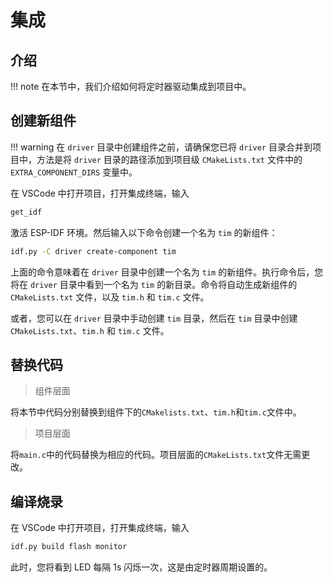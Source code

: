 # 集成

## 介绍

!!! note
    在本节中，我们介绍如何将定时器驱动集成到项目中。

## 创建新组件

!!! warning
    在 `driver` 目录中创建组件之前，请确保您已将 `driver` 目录合并到项目中，方法是将 `driver` 目录的路径添加到项目级 `CMakeLists.txt` 文件中的 `EXTRA_COMPONENT_DIRS` 变量中。

在 VSCode 中打开项目，打开集成终端，输入

```bash
get_idf 
```

激活 ESP-IDF 环境。然后输入以下命令创建一个名为 `tim` 的新组件：

```bash
idf.py -C driver create-component tim
```

上面的命令意味着在 `driver` 目录中创建一个名为 `tim` 的新组件。执行命令后，您将在 `driver` 目录中看到一个名为 `tim` 的新目录。命令将自动生成新组件的 `CMakeLists.txt` 文件，以及 `tim.h` 和 `tim.c` 文件。

或者，您可以在 `driver` 目录中手动创建 `tim` 目录，然后在 `tim` 目录中创建 `CMakeLists.txt`、`tim.h` 和 `tim.c` 文件。

## 替换代码

> 组件层面

将本节中代码分别替换到组件下的`CMakelists.txt`、`tim.h`和`tim.c`文件中。

> 项目层面

将`main.c`中的代码替换为相应的代码。项目层面的`CMakeLists.txt`文件无需更改。

## 编译烧录

在 VSCode 中打开项目，打开集成终端，输入

```bash
idf.py build flash monitor
```
此时，您将看到 LED 每隔 1s 闪烁一次，这是由定时器周期设置的。
